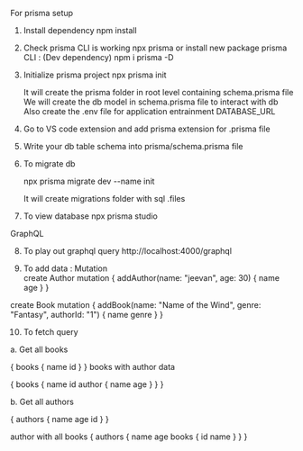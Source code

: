 For prisma setup
1. Install dependency 
    npm install

2. Check prisma CLI is working 
    npx prisma
    or install new package
    prisma CLI : (Dev dependency)
    npm i  prisma -D  

3. Initialize prisma project
   npx prisma init
   
   It will create the prisma folder in root level  containing schema.prisma file 
   We will create the db model in schema.prisma file to interact with db
   Also create the .env file for application entrainment 
   DATABASE_URL 

4. Go to VS code extension and add prisma extension for .prisma file

5. Write your db table schema into prisma/schema.prisma file

6. To migrate db 

   npx prisma migrate dev --name init

   It will create migrations folder with sql .files

7. To view database 
   npx prisma studio  

GraphQL   

8. To play out graphql query 
   http://localhost:4000/graphql


9. To add data : Mutation  
create Author
mutation {
  addAuthor(name: "jeevan", age: 30) {
    name
    age
  }
} 

create Book
mutation {
  addBook(name: "Name of the Wind", genre: "Fantasy", authorId: "1") {
    name
    genre
  }
}

10. To fetch query 

a. Get all books

{
  books {
    name
    id
  }
}
books with author data 

{
  books {
    name
    id
    author {
      name
      age
    }
  }
}

b. Get all authors

{
  authors {
    name
    age
    id
  }
}

author with all books
{
  authors {
    name
    age
    books {
      id
      name
    }
  }
}
